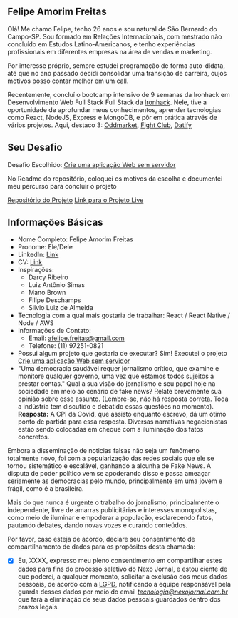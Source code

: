 ## Felipe Amorim Freitas
Olá! Me chamo Felipe, tenho 26 anos e sou natural de São Bernardo do Campo-SP. Sou formado em Relações Internacionais, com mestrado não concluído em Estudos Latino-Americanos, e tenho experiências profissionais em diferentes empresas na área de vendas e marketing. 

Por interesse próprio, sempre estudei programação de forma auto-didata, até que no ano passado decidi consolidar uma transição de carreira, cujos motivos posso contar melhor em um call. 

Recentemente, concluí o bootcamp intensivo de 9 semanas da Ironhack em Desenvolvimento Web Full Stack Full Stack da [Ironhack](https://www.ironhack.com/en/web-development). Nele, tive a oportunidade de aprofundar meus conhecimentos, aprender tecnologias como React, NodeJS, Express e MongoDB, e pôr em prática através de vários projetos. Aqui, destaco 3: [Oddmarket](https://oddmarket.netlify.app/), [Fight Club](https://github.com/sincopeiro/fight-club-game), [Datify](https://gracious-bassi-f1a28d.netlify.app/)


## Seu Desafio

Desafio Escolhido: [Crie uma aplicação Web sem servidor](https://aws.amazon.com/pt/getting-started/hands-on/build-serverless-web-app-lambda-apigateway-s3-dynamodb-cognito/)

No Readme do repositório, coloquei os motivos da escolha e documentei meu percurso para concluir o projeto

[Repositório do Projeto](https://github.com/sincopeiro/wildrydes-site)
[Link para o Projeto Live](https://main.dfrg7cickqo1u.amplifyapp.com/)

## Informações Básicas 
- Nome Completo: Felipe Amorim Freitas
- Pronome: Ele/Dele
- LinkedIn: [Link](https://www.linkedin.com/in/affreitas/)
- CV: [Link](https://docs.google.com/document/d/1nrnJniwwnJ8DGYckLx0bWqkVoKUwndrpiKRK3wnfYYk/edit?usp=sharing)
- Inspirações:
	- Darcy Ribeiro
	- Luiz Antônio Simas
	- Mano Brown
	- Filipe Deschamps
	- Silvio Luiz de Almeida
- Tecnologia com a qual mais gostaria de trabalhar: React / React Native / Node / AWS
- Informações de Contato:
	- Email: afelipe.freitas@gmail.com
	- Telefone: (11) 97251-0821
- Possui algum projeto que gostaria de executar? Sim! Executei o projeto [Crie uma aplicação Web sem servidor](https://aws.amazon.com/pt/getting-started/hands-on/build-serverless-web-app-lambda-apigateway-s3-dynamodb-cognito/)
-   "Uma democracia saudável requer jornalismo crítico, que examine e monitore qualquer governo, uma vez que estamos todos sujeitos a prestar contas." Qual a sua visão do jornalismo e seu papel hoje na sociedade em meio ao cenário de fake news? Relate brevemente sua opinião sobre esse assunto. (Lembre-se, não há resposta correta. Toda a indústria tem discutido e debatido essas questões no momento).
**Resposta:** A CPI da Covid, que assisto enquanto escrevo, dá um ótimo ponto de partida para essa resposta. Diversas narrativas negacionistas estão sendo colocadas em cheque com a iluminação dos fatos concretos.

Embora a disseminação de noticias falsas não seja um fenômeno totalmente novo, foi com a popularização das redes sociais que ele se tornou sistemático e escalável, ganhando a alcunha de Fake News. A disputa de poder político vem se apoderando disso e passa ameaçar seriamente as democracias pelo mundo, principalmente em uma jovem e frágil, como é a brasileira.

Mais do que nunca é urgente o trabalho do jornalismo, principalmente o independente, livre de amarras publicitárias e interesses monopolistas, como meio  de iluminar e empoderar a população, esclarecendo fatos, pautando debates, dando novas vozes e curando conteúdos.


Por favor, caso esteja de acordo, declare seu consentimento de compartilhamento de dados para os propósitos desta chamada:

 - [x] Eu, XXXX, expresso meu pleno consentimento em compartilhar estes dados para fins do processo seletivo do Nexo Jornal, e estou ciente de que poderei, a qualquer momento, solicitar a exclusão dos meus dados pessoais, de acordo com a  [LGPD](http://www.planalto.gov.br/ccivil_03/_ato2015-2018/2018/lei/l13709.htm), notificando a equipe responsável pela guarda desses dados por meio do email  _[tecnologia@nexojornal.com.br](mailto:tecnologia@nexojornal.com.br)_  que fará a eliminação de seus dados pessoais guardados dentro dos prazos legais.


